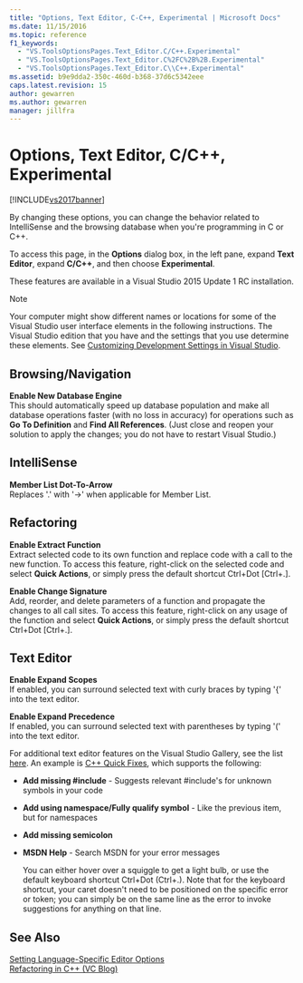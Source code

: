 ```yaml
---
title: "Options, Text Editor, C-C++, Experimental | Microsoft Docs"
ms.date: 11/15/2016
ms.topic: reference
f1_keywords: 
  - "VS.ToolsOptionsPages.Text_Editor.C/C++.Experimental"
  - "VS.ToolsOptionsPages.Text_Editor.C%2FC%2B%2B.Experimental"
  - "VS.ToolsOptionsPages.Text_Editor.C\\C++.Experimental"
ms.assetid: b9e9dda2-350c-460d-b368-37d6c5342eee
caps.latest.revision: 15
author: gewarren
ms.author: gewarren
manager: jillfra
---
```

# Options, Text Editor, C/C++, Experimental
[!INCLUDE[vs2017banner](../../includes/vs2017banner.md)]

By changing these options, you can change the behavior related to IntelliSense and the browsing database when you're programming in C or C++.  
  
 To access this page, in the **Options** dialog box, in the left pane, expand **Text Editor**, expand **C/C++**, and then choose **Experimental**.  
  
 These features are available in a Visual Studio 2015 Update 1 RC installation.  
  
> [!NOTE]
> Your computer might show different names or locations for some of the Visual Studio user interface elements in the following instructions. The Visual Studio edition that you have and the settings that you use determine these elements. See [Customizing Development Settings in Visual Studio](http://msdn.microsoft.com/22c4debb-4e31-47a8-8f19-16f328d7dcd3).  
  
## Browsing/Navigation  
 **Enable New Database Engine**  
 This should automatically speed up database population and make all database operations faster (with no loss in accuracy) for operations such as **Go To Definition** and **Find All References**. (Just close and reopen your solution to apply the changes; you do not have to restart Visual Studio.)  
  
## IntelliSense  
 **Member List Dot-To-Arrow**  
 Replaces '.' with '->' when applicable for Member List.  
  
## Refactoring  
 **Enable Extract Function**  
 Extract selected code to its own function and replace code with a call to the new function. To access this feature, right-click on the selected code and select **Quick Actions**, or simply press the default shortcut Ctrl+Dot [Ctrl+.].  
  
 **Enable Change Signature**  
 Add, reorder, and delete parameters of a function and propagate the changes to all call sites. To access this feature, right-click on any usage of the function and select **Quick Actions**, or simply press the default shortcut Ctrl+Dot [Ctrl+.].  
  
## Text Editor  
 **Enable Expand Scopes**  
 If enabled, you can surround selected text with curly braces by typing '{' into the text editor.  
  
 **Enable Expand Precedence**  
 If enabled, you can surround selected text with parentheses by typing '(' into the text editor.  
  
 For additional text editor features on the Visual Studio Gallery, see the list [here](http://go.microsoft.com/fwlink/?LinkId=692016). An example is [C++ Quick Fixes](https://visualstudiogallery.msdn.microsoft.com/be91feef-8dc3-4f7a-ac9f-f34e7ca5918f), which supports the following:  
  
- **Add missing #include** - Suggests relevant #include's for unknown symbols in your code  
  
- **Add using namespace/Fully qualify symbol** - Like the previous item, but for namespaces  
  
- **Add missing semicolon**  
  
- **MSDN Help** - Search MSDN for your error messages  
  
  You can either hover over a squiggle to get a light bulb, or use the default keyboard shortcut Ctrl+Dot (Ctrl+.). Note that for the keyboard shortcut, your caret doesn't need to be positioned on the specific error or token; you can simply be on the same line as the error to invoke suggestions for anything on that line.  
  
## See Also  
 [Setting Language-Specific Editor Options](../../ide/reference/setting-language-specific-editor-options.md)   
 [Refactoring in C++ (VC Blog)](http://blogs.msdn.com/b/vcblog/archive/2014/11/14/all-about-c-refactoring-in-visual-studio-2015-preview.aspx)
